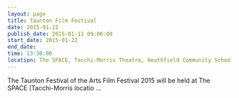 ```yaml
---
layout: page
title: Taunton Film Festival
date: 2015-01-22
publish_date: 2015-01-11 09:00:00
start_date: 2015-01-22
end_date: 
time: 13:30:00
location: The SPACE, Tacchi-Morris Theatre, Heathfield Community School
---
```

The Taunton Festival of the Arts Film Festival 2015 will be held at The SPACE (Tacchi-Morris locatio …
